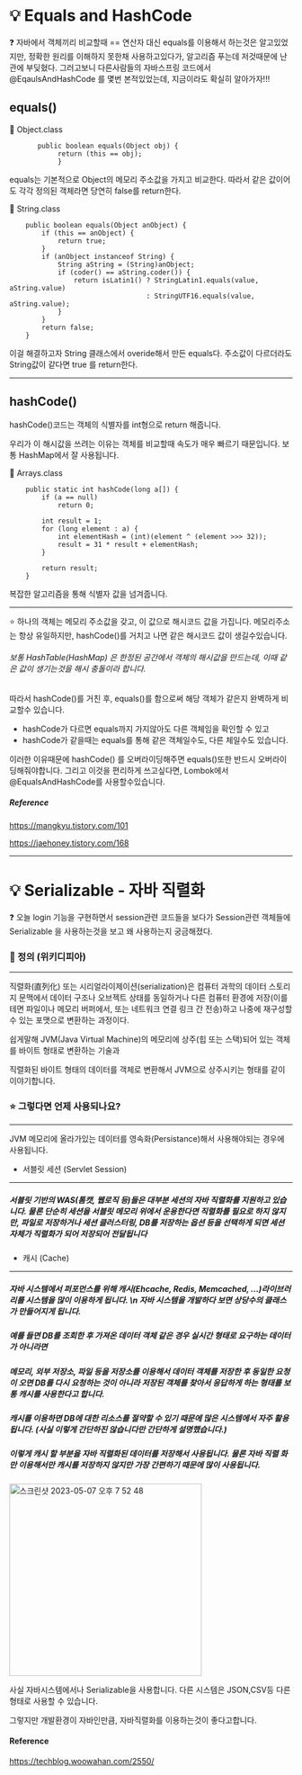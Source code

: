 # 💡 Equals and HashCode

❓ 자바에서 객체끼리 비교할때 == 연산자 대신 equals를 이용해서 하는것은 알고있었지만, 정확한 원리를 이해하지 못한채 사용하고있다가, 알고리즘 푸는데 저것때문에 난관에 부딪혔다.
그러고보니 다른사람들의 자바스프링 코드에서 @EqaulsAndHashCode 를 몇번 본적있었는데, 지금이라도 확실히 알아가자!!!

## equals()

📑 Object.class

           public boolean equals(Object obj) {
                return (this == obj);
                }
                
equals는 기본적으로 Object의 메모리 주소값을 가지고 비교한다. 따라서 같은 값이어도 각각 정의된 객체라면 당연히 false를 return한다.

📑 String.class

        public boolean equals(Object anObject) {
            if (this == anObject) {
                return true;
            }
            if (anObject instanceof String) {
                String aString = (String)anObject;
                if (coder() == aString.coder()) {
                    return isLatin1() ? StringLatin1.equals(value, aString.value)
                                      : StringUTF16.equals(value, aString.value);
                }
            }
            return false;
        }
이걸 해결하고자 String 클래스에서 overide해서 만든 equals다. 주소값이 다르더라도 String값이 같다면 true 를 return한다.

***
                
## hashCode()

hashCode()코드는 객체의 식별자를 int형으로 return 해줍니다.

우리가 이 해시값을 쓰려는 이유는 객체를 비교할때 속도가 매우 빠르기 때문입니다. 보통 HashMap에서 잘 사용됩니다.

📑 Arrays.class

        public static int hashCode(long a[]) {
            if (a == null)
                return 0;

            int result = 1;
            for (long element : a) {
                int elementHash = (int)(element ^ (element >>> 32));
                result = 31 * result + elementHash;
            }
        
            return result;
        }
복잡한 알고리즘을 통해 식별자 값을 넘겨줍니다.

---

⭐ 하나의 객체는 메모리 주소값을 갖고, 이 값으로 해시코드 값을 가집니다. 메모리주소는 항상 유일하지만, hashCode()를 거치고 나면 같은 해시코드 값이 생길수있습니다. 
###### 보통 HashTable(HashMap) 은 한정된 공간에서 객체의 해시값을 만드는데, 이때 같은 값이 생기는것을 해시 충돌이라 합니다.
따라서 hashCode()를 거친 후, equals()를 함으로써 해당 객체가 같은지 완벽하게 비교할수 있습니다.

- hashCode가 다르면 equals까지 가지않아도 다른 객체임을 확인할 수 있고
- hashCode가 같을때는 equals를 통해 같은 객체일수도, 다른 체일수도 있습니다.

이러한 이유때문에 hashCode() 를 오버라이딩해주면 equals()또한 반드시 오버라이딩해줘야합니다.
그리고 이것을 편리하게 쓰고싶다면, Lombok에서 @EqualsAndHashCode를 사용할수있습니다.
      


##### Reference
<https://mangkyu.tistory.com/101>

<https://jaehoney.tistory.com/168>                

***




# 💡 Serializable - 자바 직렬화
❓ 오늘 login 기능을 구현하면서 session관련 코드들을 보다가 Session관련 객체들에 Serializable 을 사용하는것을 보고 왜 사용하는지 궁금해졌다.


### 📘 정의 (위키디피아)
--- 
직렬화(直列化) 또는 시리얼라이제이션(serialization)은 컴퓨터 과학의 데이터 스토리지 문맥에서 데이터 구조나 오브젝트 상태를 동일하거나 다른 컴퓨터 환경에 저장(이를테면 파일이나 메모리 버퍼에서, 또는 네트워크 연결 링크 간 전송)하고 나중에 재구성할 수 있는 포맷으로 변환하는 과정이다.

쉽게말해  JVM(Java Virtual Machine)의 메모리에 상주(힙 또는 스택)되어 있는 객체를  바이트 형태로 변환하는 기술과

직렬화된 바이트 형태의 데이터를 객체로 변환해서 JVM으로 상주시키는 형태를 같이 이야기합니다.

### ⭐ 그렇다면 언제 사용되나요?
---
JVM 메모리에 올라가있는 데이터를 영속화(Persistance)해서 사용해야되는 경우에 사용됩니다.

- 서블릿 세션 (Servlet Session)
---

##### 서블릿 기반의 WAS(톰캣, 웹로직 등)들은 대부분 세션의 자바 직렬화를 지원하고 있습니다. 물론 단순히 세션을 서블릿 메모리 위에서 운용한다면 직렬화를 필요로 하지 않지만,  파일로 저장하거나 세션 클러스터링, DB를 저장하는 옵션 등을 선택하게 되면 세션 자체가 직렬화가 되어 저장되어 전달됩니다

- 캐시 (Cache)
---
##### 자바 시스템에서 퍼포먼스를 위해 캐시(Ehcache, Redis, Memcached, …)라이브러리를 시스템을 많이 이용하게 됩니다. \n 자바 시스템을 개발하다 보면 상당수의 클래스가 만들어지게 됩니다.
##### 예를 들면 DB를 조회한 후 가져온 데이터 객체 같은 경우 실시간 형태로 요구하는 데이터가 아니라면
##### 메모리, 외부 저장소, 파일 등을 저장소를 이용해서 데이터 객체를 저장한 후 동일한 요청이 오면 DB를 다시 요청하는 것이 아니라 저장된 객체를 찾아서 응답하게 하는 형태를 보통 캐시를 사용한다고 합니다.
##### 캐시를 이용하면 DB에 대한 리소스를 절약할 수 있기 때문에 많은 시스템에서 자주 활용됩니다. (사실 이렇게 간단하진 않습니다만 간단하게 설명했습니다.)
##### 이렇게 캐시 할 부분을 자바 직렬화된 데이터를 저장해서 사용됩니다. 물론 자바 직렬 화만 이용해서만 캐시를 저장하지 않지만 가장 간편하기 때문에 많이 사용됩니다.


<img width="342" alt="스크린샷 2023-05-07 오후 7 52 48" src="https://user-images.githubusercontent.com/109174778/236673208-cecf8f85-89d8-4b54-b0de-0f2d02f61ebc.png">

사실 자바시스템에서나 Serializable을 사용합니다. 다른 시스템은 JSON,CSV등 다른 형태로 사용할 수 있습니다.

그렇지만 개발환경이 자바인만큼, 자바직렬화를 이용하는것이 좋다고합니다.

#### Reference
https://techblog.woowahan.com/2550/ 
